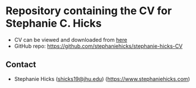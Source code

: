 # Repository containing the CV for Stephanie C. Hicks

- CV can be viewed and downloaded from [here](https://www.overleaf.com/read/zkhjvkdbbpvv)
- GitHub repo: https://github.com/stephaniehicks/stephanie-hicks-CV

## Contact

- Stephanie Hicks (shicks19@jhu.edu) (https://www.stephaniehicks.com)